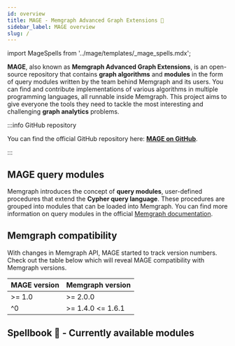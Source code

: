 ```yaml
---
id: overview
title: MAGE - Memgraph Advanced Graph Extensions 🔮
sidebar_label: MAGE overview
slug: /
---
```


import MageSpells from '../mage/templates/_mage_spells.mdx';

**MAGE**, also known as **Memgraph Advanced Graph Extensions**, is an
open-source repository that contains **graph algorithms** and **modules** in the
form of query modules written by the team behind Memgraph and its users. You can
find and contribute implementations of various algorithms in multiple
programming languages, all runnable inside Memgraph. This project aims to give
everyone the tools they need to tackle the most interesting and challenging
**graph analytics** problems.

:::info GitHub repository

You can find the official GitHub repository here: **[MAGE on
GitHub](https://github.com/memgraph/mage)**.

:::

## MAGE query modules

Memgraph introduces the concept of **query modules**, user-defined procedures
that extend the **Cypher query language**. These procedures are grouped into
modules that can be loaded into Memgraph. You can find more information on query
modules in the official [Memgraph
documentation](https://memgraph.com/docs/memgraph/database-functionalities/query-modules/built-in-query-modules).

## Memgraph compatibility

With changes in Memgraph API, MAGE started to track version numbers. Check out
the table below which will reveal MAGE compatibility with Memgraph versions.

| MAGE version | Memgraph version  |
| ------------ | ----------------- |
| >= 1.0       | >= 2.0.0          |
| ^0           | >= 1.4.0 <= 1.6.1 |

## Spellbook 📖 - Currently available modules

<MageSpells/>